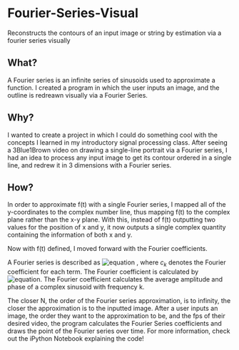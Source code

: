 # Fourier-Series-Visual
Reconstructs the contours of an input image or string by estimation via a fourier series visually

## What?
A Fourier series is an infinite series of sinusoids used to approximate a function. I created a program in which the user inputs an image, and the outline is redreawn visually via a Fourier Series.

## Why?
I wanted to create a project in which I could do something cool with the concepts I learned in my introductory signal processing class. After seeing a 3Blue1Brown video on drawing a single-line portrait via a Fourier series, I had an idea to process any input image to get its contour ordered in a single line, and redrew it in 3 dimensions with a Fourier series.

## How?

In order to approximate f(t) with a single Fourier series, I mapped all of the y-coordinates to the complex number line, thus mapping f(t) to the complex plane rather than the x-y plane. With this, instead of f(t) outputting two values for the position of x and y, it now outputs a single complex quantity containing the information of both x and y.  

Now with f(t) defined, I moved forward with the Fourier coefficients.

A Fourier series is described as  ![equation](https://latex2png.com/pngs/5318e50ad64246ca9d882dfd06843284.png) , where *c<sub>k</sub>* denotes the Fourier coefficient for each term. The Fourier coefficient is calculated by  ![equation](https://latex2png.com/pngs/49ed4add9ffbb93e3e5bc03bac0a4ae5.png). The Fourier coefficient calculates the average amplitude and phase of a complex sinusoid with frequency k.

The closer N, the order of the Fourier series approximation, is to infinity, the closer the approximation is to the inputted image. After a user inputs an image, the order they want to the approximation to be, and the fps of their desired video, the program calculates the Fourier Series coefficients and draws the point of the Fourier series over time. For more information, check out the iPython Notebook explaining the code!
